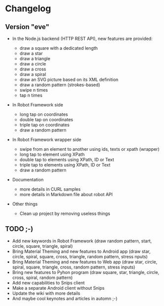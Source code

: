 # Changelog


## Version "eve"

* In the Node.js backend (HTTP REST API), new features are provided:
	* draw a square with a dedicated length
	* draw a star
	* draw a triangle
	* draw a circle
	* draw a cross
	* draw a spiral
	* draw an SVG picture based on its XML definition
	* draw a random pattern (strokes-based)
	* swipe n times
	* tap n times

* In Robot Framework side
	* long tap on coordinates
	* double tap on coordinates
	* triple tap on coordinates
	* draw a random pattern

* In Robot Framework wrapper side	
	* swipe from an element to another using ids, texts or xpath (wrapper)
	* long tap to element using XPath
	* double tap to elements using XPath, ID or Text
	* triple tap to elements using XPath, ID or Text
	* draw a random pattern

* Documentation
	* more details in CURL samples
	* more details in Markdown file about robot API

* Other things
	* Clean up project by removing useless things

## TODO ;-)

* Add new keywords in Robot Framework (draw random pattern, start, circle, square, triangle, spiral)
* Bring Material Theming and new features to Android app (draw star, circle, spiral, square, cross, triangle, random pattern, stress nputs)
* Bring Material Theming and new features to Web app (draw star, circle, spiral, square, triangle, cross, random pattern, stress inputs)
* Bring new features to Pyhon program (draw square, star, triangle, circle, cross, spiral, random pattern)
* Add new capabilities to Snips client
* Make a separate Android client without Snips
* Update the wiki with more details
* And maybe cool keynotes and articles in automn ;-)
